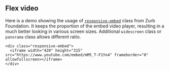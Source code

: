 ## Flex video

Here is a demo showing the usage of [`responsive-embed`](http://foundation.zurb.com/sites/docs/responsive-embed.html) class from Zurb Foundation. It keeps the proportion of the embed video player, resulting in a much better looking in various screen sizes. Additional `widescreen` class or `panorama` class allows different ratio.

```
<div class="responsive-embed">
  <iframe width="420" height="315" src="https://www.youtube.com/embed/mM5_T-F1Yn4" frameborder="0" allowfullscreen></iframe>
</div>
```

